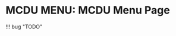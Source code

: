 # MCDU MENU: MCDU Menu Page

<link rel="stylesheet" href="/stylesheets/admonition.css">
<link rel="stylesheet" href="/stylesheets/reported-issues.css">

!!! bug "TODO"
